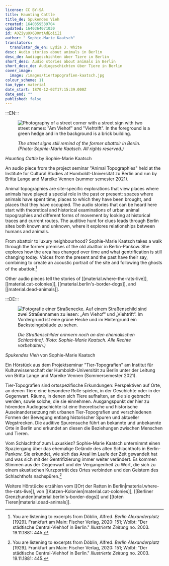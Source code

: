 ```yaml
---
license: CC BY-SA
title: Haunting Cattle
title_de: Spukendes Vieh
created: 1640359539704
updated: 1640364071030
id: AOZiyuOX6B0ntAdEoiiIi
author: " Sophie-Marie Kaatsch"
translators:
  translator_de_en: Lydia J. White
desc: Audio stories about animals in Berlin
desc_de: Audiogeschichten über Tiere in Berlin
short_desc: Audio stories about animals in Berlin
short_desc_de: Audiogeschichten über Tiere in Berlin
cover_image:
  image: /images/tiertopografien-kaatsch.jpg
colour_scheme: 11
tao_type: material
date_start: 1870-12-02T17:15:39.000Z
date_end: ""
published: false
---
```


:::EN:::

<figure>

![Photography of a street corner with a street sign with two street names: "Am Viehof" and "Viehtrift". In the foreground is a green hedge and in the background is a brick building.](/images/mv/tiertopografien-kaatsch.jpg)

<figcaption>

_The street signs still remind of the former abattoir in Berlin. (Photo: Sophie-Marie Kaatsch. All rights reserved.)_

</figcaption>

</figure>

<sound file="/audio/Audiobeitrag_Kaatsch.mp3">_Haunting Cattle_ by Sophie-Marie Kaatsch</sound>

An audio piece from the project seminar "Animal Topographies" held at the Institute for Cultural Studies at Humboldt-Universität zu Berlin and run by Britta Lange and Mareike Vennen (summer semester 2021). 

Animal topographies are site-specific explorations that view places where animals have played a special role in the past or present: spaces where animals have spent time, places to which they have been brought, and places that they have occupied. The audio stories that can be heard here start with theoretical and historical examinations of urban animal topographies and different forms of movement by looking at historical traces and current routes. The auditive hunt for clues leads through Berlin sites both known and unknown, where it explores relationships between humans and animals.

From abattoir to luxury neighbourhood? Sophie-Marie Kaatsch takes a walk through the former premises of the old abattoir in Berlin-Pankow. She explores how the area has changed over time and what gentrification is still changing today. Voices from the present and the past have their say, combining to create an acoustic portrait of the site and following the ghosts of the abattoir.[^1] 

Other audio pieces tell the stories of [[material.where-the-rats-live]], [[material.cat-colonies]], [[material.berlin's-border-dogs]], and [[material.dead-animals]].


[^1]: You are listening to excerpts from Döblin, Alfred. _Berlin Alexanderplatz_ [1929]. Frankfurt am Main: Fischer Verlag, 2020: 151; Wolbt: "Der städtische Central-Viehhof in Berlin." _Illustrierte Zeitung_ no. 2003. 19.11.1881: 445. 

:::DE:::

<figure>

![Fotografie einer Straßenecke. Auf einem Straßenschild sind zwei Straßennamen zu lesen: „Am Viehof“ und „Viehtrift“. Im Vordergrund ist eine grüne Hecke und im Hintergrund ein Backsteingebäude zu sehen.](/images/mv/tiertopografien-kaatsch.jpg)

<figcaption>

_Die Straßenschilder erinnern noch an den ehemalischen Schlachthof. (Foto: Sophie-Marie Kaatsch. Alle Rechte vorbehalten.)_

</figcaption>

</figure>

<sound file="/audio/Audiobeitrag_Kaatsch.mp3">_Spukendes Vieh_ von Sophie-Marie Kaatsch</sound>

Ein Hörstück aus dem Projektseminar "Tier-Topografien" am Institut für Kulturwissenschaft der Humboldt-Universität zu Berlin unter der Leitung von Britta Lange und Mareike Vennen (Sommersemester 2021). 

Tier-Topografien sind ortsspezifische Erkundungen: Perspektiven auf Orte, an denen Tiere eine besondere Rolle spielen, in der Geschichte oder in der Gegenwart. Räume, in denen sich Tiere aufhalten, an die sie gebracht werden, sowie solche, die sie einnehmen. Ausgangspunkt der hier zu hörenden Audiogeschichte ist eine theoretische und historische Auseinandersetzung mit urbanen Tier-Topografien und verschiedenen Formen der Bewegung entlang historischer Spuren und aktueller Wegstrecken. Die auditive Spurensuche führt an bekannte und unbekannte Orte in Berlin und erkundet an diesen die Beziehungen zwischen Menschen und Tieren.

Vom Schlachthof zum Luxuskiez? Sophie-Marie Kaatsch unternimmt einen Spaziergang über das ehemalige Gelände des alten Schlachthofs in Berlin-Pankow. Sie erkundet, wie sich das Areal im Laufe der Zeit gewandelt hat und was sich mit der Gentrifizierung immer weiter verändert. Es kommen Stimmen aus der Gegenwart und der Vergangenheit zu Wort, die sich zu einem akustischen Kurzporträt des Ortes verbinden und den Geistern des Schlachthofs nachspüren.[^1] 

Weitere Hörstücke erzählen vom [[Ort der Ratten in Berlin|material.where-the-rats-live]], von [[Katzen-Kolonien|material.cat-colonies]], [[Berliner Grenzhunden|material.berlin's-border-dogs]] und [[toten Tieren|material.dead-animals]].

[^1]: Sie hören Auszüge aus Döblin, Alfred. _Berlin Alexanderplatz_ [1929]. Frankfurt am Main: Fischer Verlag, 2020: 151; Wolbt: "Der städtische Central-Viehhof in Berlin." _Illustrirte Zeitung_ Nr. 2003. 19.11.1881: 445.
